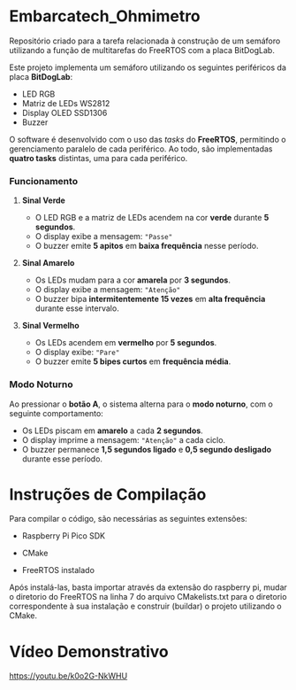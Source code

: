 # Embarcatech_Ohmimetro

Repositório criado para a tarefa relacionada à construção de um semáforo utilizando a função de multitarefas do FreeRTOS com a placa BitDogLab.

Este projeto implementa um semáforo utilizando os seguintes periféricos da placa **BitDogLab**:

- LED RGB  
- Matriz de LEDs WS2812  
- Display OLED SSD1306  
- Buzzer  

O software é desenvolvido com o uso das *tasks* do **FreeRTOS**, permitindo o gerenciamento paralelo de cada periférico. Ao todo, são implementadas **quatro tasks** distintas, uma para cada periférico.

### Funcionamento

1. **Sinal Verde**  
   - O LED RGB e a matriz de LEDs acendem na cor **verde** durante **5 segundos**.  
   - O display exibe a mensagem: `"Passe"`  
   - O buzzer emite **5 apitos** em **baixa frequência** nesse período.

2. **Sinal Amarelo**  
   - Os LEDs mudam para a cor **amarela** por **3 segundos**.  
   - O display exibe a mensagem: `"Atenção"`  
   - O buzzer bipa **intermitentemente 15 vezes** em **alta frequência** durante esse intervalo.

3. **Sinal Vermelho**  
   - Os LEDs acendem em **vermelho** por **5 segundos**.  
   - O display exibe: `"Pare"`  
   - O buzzer emite **5 bipes curtos** em **frequência média**.

### Modo Noturno

Ao pressionar o **botão A**, o sistema alterna para o **modo noturno**, com o seguinte comportamento:

- Os LEDs piscam em **amarelo** a cada **2 segundos**.  
- O display imprime a mensagem: `"Atenção"` a cada ciclo.  
- O buzzer permanece **1,5 segundos ligado** e **0,5 segundo desligado** durante esse período.

# Instruções de Compilação

Para compilar o código, são necessárias as seguintes extensões:

  - Raspberry Pi Pico SDK

  - CMake

  - FreeRTOS instalado

Após instalá-las, basta importar através da extensão do raspberry pi, mudar o diretorio do FreeRTOS na linha 7 do arquivo CMakelists.txt para o diretorio correspondente à sua instalação 
e construir (buildar) o projeto utilizando o CMake.

# Vídeo Demonstrativo

https://youtu.be/k0o2G-NkWHU
